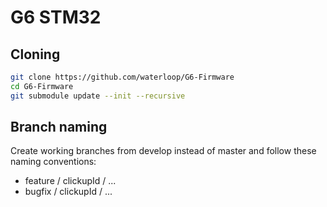 # G6 STM32

## Cloning
```bash
git clone https://github.com/waterloop/G6-Firmware
cd G6-Firmware
git submodule update --init --recursive
```

## Branch naming
Create working branches from develop instead of master and follow these naming conventions:
- feature / clickupId / ...
- bugfix / clickupId / ...
